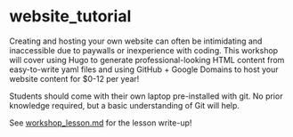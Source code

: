# website_tutorial

Creating and hosting your own website can often be intimidating and inaccessible due to paywalls or inexperience with coding. This workshop will cover using Hugo to generate professional-looking HTML content from easy-to-write yaml files and using GitHub + Google Domains to host your website content for $0-12 per year! 

Students should come with their own laptop pre-installed with git. No prior knowledge required, but a basic understanding of Git will help.

See [workshop_lesson.md](./workshop_lesson.md) for the lesson write-up!
